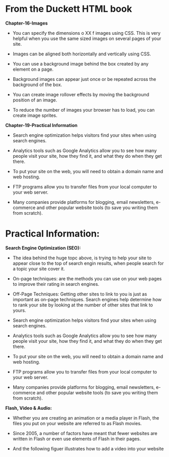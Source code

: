 # From the Duckett HTML book

**Chapter-16-Images**

 - You can specify the dimensions o XX f images using CSS.
  This is very helpful when you use the same sized images on 
  several pages of your site.

 - Images can be aligned both horizontally and vertically
  using CSS.

 - You can use a background image behind the box
  created by any element on a page.

 - Background images can appear just once or be
  repeated across the background of the box.

 - You can create image rollover effects by moving the
  background position of an image.

 - To reduce the number of images your browser has to
  load, you can create image sprites.


**Chapter-19-Practical Information**

 - Search engine optimization helps visitors find your
  sites when using search engines.

 - Analytics tools such as Google Analytics allow you to
  see how many people visit your site, how they find it,
  and what they do when they get there.

 - To put your site on the web, you will need to obtain a
  domain name and web hosting.

 - FTP programs allow you to transfer files from your
  local computer to your web server.

 - Many companies provide platforms for blogging, email
  newsletters, e-commerce and other popular website
  tools (to save you writing them from scratch).


# Practical Information:

 **Search Engine Optimization (SEO):**

- The idea behind the huge topc above, is trying to help your 
  site to appear close to the top of search engin results, when 
  people search for a topic your site cover it.

- On-page techniques: are the methods you can use on your web pages
  to improve their rating in search engines.

- Off-Page Techniques: Getting other sites to link to you is just as 
  important as on-page techniques. Search engines help determine how to 
  rank your site by looking at the number of other sites that link to yours.

- Search engine optimization helps visitors find your sites when using search engines.

- Analytics tools such as Google Analytics allow you to see how many people visit your 
  site, how they find it, and what they do when they get there.

- To put your site on the web, you will need to obtain a domain name and web hosting.

- FTP programs allow you to transfer files from your local computer to your web server.

- Many companies provide platforms for blogging, email newsletters, e-commerce and other 
 popular website tools (to save you writing them from scratch).

**Flash, Video & Audio:**

- Whether you are creating an animation or a media player in Flash, the files you put on 
  your website are referred to as  Flash movies.

- Since 2005, a number of factors have meant that fewer websites are written in Flash or 
  even use elements of Flash in their pages.

- And the following figuer illustrates how to add a video into your website


